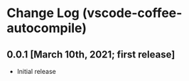 # Change Log (vscode-coffee-autocompile)

## 0.0.1 [March 10th, 2021; first release]

- Initial release